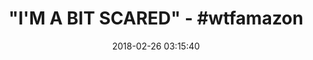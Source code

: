 ---
title: '"I''M A BIT SCARED" - #wtfamazon'
name: Nasco Advanced Geri Manikin - Model LF04030U - Each
date: '2018-02-26 03:15:40'
buy_now: >-
  https://www.amazon.com/Nasco-Advanced-Geri-Manikin-LF04030U/dp/B0015T99ZM?SubscriptionId=AKIAIA5RBQIWQVTCUEUQ&tag=coldcutdeals-20&linkCode=xm2&camp=2025&creative=165953&creativeASIN=B0015T99ZM
description_markdown: |+
  Nasco Advanced Geri Manikin - Model LF04030U - Each

    - MPN: LF04030U

    - Authentic Nasco (Life/Form) product!

    - 5 year warranty

    - Made in the United States

    - Great for nursing and therapy students

tweet_id_str: '967961334141849605'
price: '$2,831.00'
you_save: ''
asin: B0015T99ZM
image: 'https://images-na.ssl-images-amazon.com/images/I/41VmqY8U9qL.jpg'

---